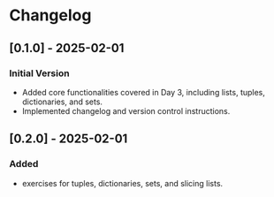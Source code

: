 # Changelog 
## [0.1.0] - 2025-02-01 
### Initial Version
- Added core functionalities covered in Day 3, including lists, tuples, dictionaries, and sets.
- Implemented changelog and version control instructions.

## [0.2.0] - 2025-02-01
### Added
- exercises for tuples, dictionaries, sets, and slicing lists.